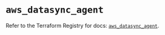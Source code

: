 # `aws_datasync_agent`

Refer to the Terraform Registry for docs: [`aws_datasync_agent`](https://registry.terraform.io/providers/hashicorp/aws/4.54.0/docs/resources/datasync_agent).
